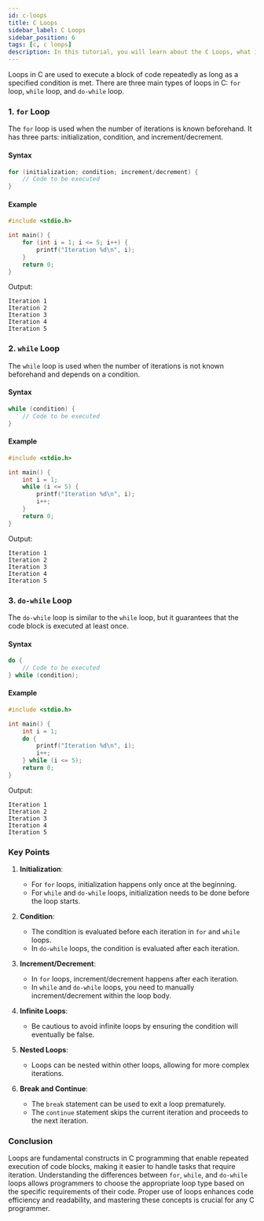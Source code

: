 ```yaml
---
id: c-loops
title: C Loops
sidebar_label: C Loops
sidebar_position: 6
tags: [c, c loops]
description: In this tutorial, you will learn about the C Loops, what it is.
---
```


Loops in C are used to execute a block of code repeatedly as long as a specified condition is met. There are three main types of loops in C: `for` loop, `while` loop, and `do-while` loop.

### 1. `for` Loop
The `for` loop is used when the number of iterations is known beforehand. It has three parts: initialization, condition, and increment/decrement.

#### Syntax
```c
for (initialization; condition; increment/decrement) {
    // Code to be executed
}
```

#### Example
```c
#include <stdio.h>

int main() {
    for (int i = 1; i <= 5; i++) {
        printf("Iteration %d\n", i);
    }
    return 0;
}
```
Output:
```
Iteration 1
Iteration 2
Iteration 3
Iteration 4
Iteration 5
```

### 2. `while` Loop
The `while` loop is used when the number of iterations is not known beforehand and depends on a condition.

#### Syntax
```c
while (condition) {
    // Code to be executed
}
```

#### Example
```c
#include <stdio.h>

int main() {
    int i = 1;
    while (i <= 5) {
        printf("Iteration %d\n", i);
        i++;
    }
    return 0;
}
```
Output:
```
Iteration 1
Iteration 2
Iteration 3
Iteration 4
Iteration 5
```

### 3. `do-while` Loop
The `do-while` loop is similar to the `while` loop, but it guarantees that the code block is executed at least once.

#### Syntax
```c
do {
    // Code to be executed
} while (condition);
```

#### Example
```c
#include <stdio.h>

int main() {
    int i = 1;
    do {
        printf("Iteration %d\n", i);
        i++;
    } while (i <= 5);
    return 0;
}
```
Output:
```
Iteration 1
Iteration 2
Iteration 3
Iteration 4
Iteration 5
```

### Key Points 

1. **Initialization**:
   - For `for` loops, initialization happens only once at the beginning.
   - For `while` and `do-while` loops, initialization needs to be done before the loop starts.

2. **Condition**:
   - The condition is evaluated before each iteration in `for` and `while` loops.
   - In `do-while` loops, the condition is evaluated after each iteration.

3. **Increment/Decrement**:
   - In `for` loops, increment/decrement happens after each iteration.
   - In `while` and `do-while` loops, you need to manually increment/decrement within the loop body.

4. **Infinite Loops**:
   - Be cautious to avoid infinite loops by ensuring the condition will eventually be false.

5. **Nested Loops**:
   - Loops can be nested within other loops, allowing for more complex iterations.

6. **Break and Continue**:
   - The `break` statement can be used to exit a loop prematurely.
   - The `continue` statement skips the current iteration and proceeds to the next iteration.

### Conclusion

Loops are fundamental constructs in C programming that enable repeated execution of code blocks, making it easier to handle tasks that require iteration. Understanding the differences between `for`, `while`, and `do-while` loops allows programmers to choose the appropriate loop type based on the specific requirements of their code. Proper use of loops enhances code efficiency and readability, and mastering these concepts is crucial for any C programmer.